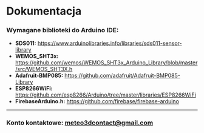 # Dokumentacja

### Wymagane biblioteki do Arduino IDE:
* **SDS011:**   https://www.arduinolibraries.info/libraries/sds011-sensor-library
* **WEMOS_SHT3x:**  https://github.com/wemos/WEMOS_SHT3x_Arduino_Library/blob/master/src/WEMOS_SHT3X.h
* **Adafruit-BMP085:**  https://github.com/adafruit/Adafruit-BMP085-Library
* **ESP8266WiFi:**  https://github.com/esp8266/Arduino/tree/master/libraries/ESP8266WiFi
* **FirebaseArduino.h:**  https://github.com/firebase/firebase-arduino

<hr>

### Konto kontaktowe: meteo3dcontact@gmail.com 
